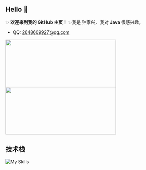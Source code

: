 ## Hello 👋 

✨ **欢迎来到我的 GitHub 主页！** 
✨我是 钟家兴，我对 **Java** 很感兴趣。

- QQ: 2648609927@qq.com


<a href="https://github.com/zjxzjw">
  <img width=350 height=150 src="https://github-readme-stats.vercel.app/api?username=zjxzjw&show_icons=true&count_private=true" />
  <img width=350 height=150 src="https://github-readme-stats.vercel.app/api/top-langs?username=zjxzjw&layout=compact&langs_count=8" />
</a>

## 技术栈

![My Skills](https://skillicons.dev/icons?i=java,mysql,js,vue,docker,git,github)
